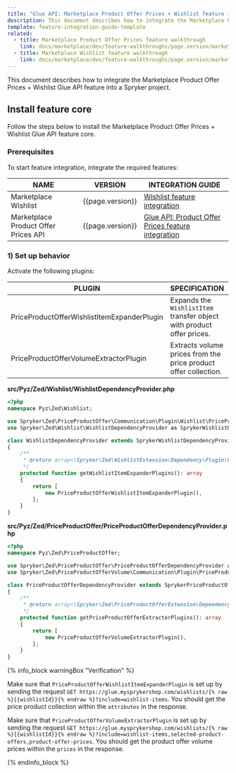 ```yaml
---
title: "Glue API: Marketplace Product Offer Prices + Wishlist feature integration"
description: This document describes how to integrate the Marketplace Product Offer Prices + Wishlist Glue API feature into a Spryker project.
template: feature-integration-guide-template
related:
  - title: Marketplace Product Offer Prices feature walkthrough
    link: docs/marketplace/dev/feature-walkthroughs/page.version/marketplace-product-offer-prices-feature-walkthrough.html
  - title: Marketplace Wishlist feature walkthrough
    link: docs/marketplace/dev/feature-walkthroughs/page.version/marketplace-wishlist-feature-walkthrough.html
---
```


This document describes how to integrate the Marketplace Product Offer Prices + Wishlist Glue API feature into a Spryker project.

## Install feature core

Follow the steps below to install the Marketplace Product Offer Prices + Wishlist Glue API feature core.

### Prerequisites

To start feature integration, integrate the required features:

| NAME | VERSION | INTEGRATION GUIDE |
| --------------- | ------- | ---------- |
| Marketplace Wishlist | {{page.version}} |[Wishlist feature integration](/docs/marketplace/dev/feature-integration-guides/{{page.version}}/marketplace-wishlist-feature-integration.html) |
| Marketplace Product Offer Prices API | {{page.version}} |[Glue API: Product Offer Prices feature integration](/docs/marketplace/dev/feature-integration-guides/{{page.version}}/glue/marketplace-product-offer-prices-feature-integration.html) |


### 1) Set up behavior

Activate the following plugins:

| PLUGIN | SPECIFICATION | PREREQUISITES | NAMESPACE |
|---|---|---|---|
| PriceProductOfferWishlistItemExpanderPlugin | Expands the `WishlistItem` transfer object with product offer prices. |  | Spryker\Zed\PriceProductOffer\Communication\Plugin\Wishlist |
| PriceProductOfferVolumeExtractorPlugin | Extracts volume prices from the price product offer collection. |  | Spryker\Zed\PriceProductOfferVolume\Communication\Plugin\PriceProductOffer |

**src/Pyz/Zed/Wishlist/WishlistDependencyProvider.php**

```php
<?php
namespace Pyz\Zed\Wishlist;

use Spryker\Zed\PriceProductOffer\Communication\Plugin\Wishlist\PriceProductOfferWishlistItemExpanderPlugin;
use Spryker\Zed\Wishlist\WishlistDependencyProvider as SprykerWishlistDependencyProvider;

class WishlistDependencyProvider extends SprykerWishlistDependencyProvider
{
    /**
     * @return array<\Spryker\Zed\WishlistExtension\Dependency\Plugin\WishlistItemExpanderPluginInterface>
     */
    protected function getWishlistItemExpanderPlugins(): array
    {
        return [
            new PriceProductOfferWishlistItemExpanderPlugin(),
        ];
    }
}
```

**src/Pyz/Zed/PriceProductOffer/PriceProductOfferDependencyProvider.php**

```php
<?php
namespace Pyz\Zed\PriceProductOffer;

use Spryker\Zed\PriceProductOffer\PriceProductOfferDependencyProvider as SprykerPriceProductOfferDependencyProvider;
use Spryker\Zed\PriceProductOfferVolume\Communication\Plugin\PriceProductOffer\PriceProductOfferVolumeExtractorPlugin;

class PriceProductOfferDependencyProvider extends SprykerPriceProductOfferDependencyProvider
{
    /**
     * @return array<\Spryker\Zed\PriceProductOfferExtension\Dependency\Plugin\PriceProductOfferExtractorPluginInterface>
     */
    protected function getPriceProductOfferExtractorPlugins(): array
    {
        return [
            new PriceProductOfferVolumeExtractorPlugin(),
        ];
    }
}
```

{% info_block warningBox "Verification" %}

Make sure that `PriceProductOfferWishlistItemExpanderPlugin` is set up by sending the request `GET https://glue.mysprykershop.com/wishlists/{% raw %}{{wishlistId}}{% endraw %}?include=wishlist-items`. You should get the price product collection within the `attributes` in the response.

Make sure that `PriceProductOfferVolumeExtractorPlugin` is set up by sending the request `GET https://glue.mysprykershop.com/wishlists/{% raw %}{{wishlistId}}{% endraw %}?include=wishlist-items,selected-product-offers,product-offer-prices`. You should get the product offer volume prices within the `prices` in the response.

{% endinfo_block %}